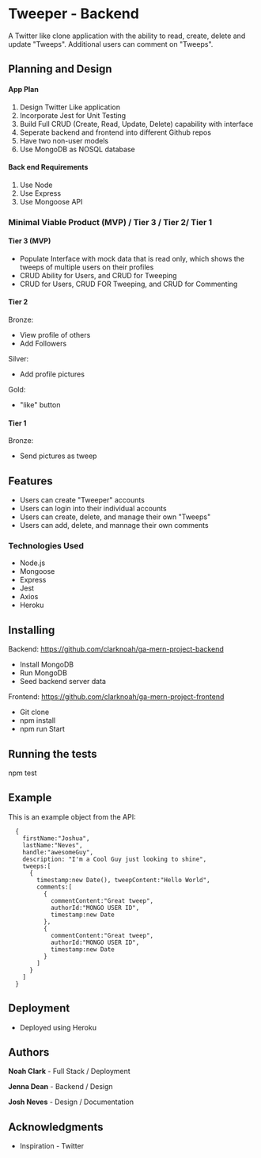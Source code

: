 # Tweeper - Backend

A Twitter like clone application with the ability to read, create, delete and update "Tweeps". Additional users can comment on "Tweeps".

## Planning and Design
#### App Plan
   1. Design Twitter Like application
   2. Incorporate Jest for Unit Testing
   3. Build Full CRUD (Create, Read, Update, Delete) capability with interface
   4. Seperate backend and frontend into different Github repos
   5. Have two non-user models
   6. Use MongoDB as NOSQL database
   
#### Back end Requirements
   1. Use Node
   2. Use Express
   3. Use Mongoose API  
   
### Minimal Viable Product (MVP) / Tier 3 / Tier 2/ Tier 1
#### Tier 3 (MVP)
   - Populate Interface with mock data that is read only, which shows the tweeps of multiple users on their profiles
   - CRUD Ability for Users, and CRUD for Tweeping
   - CRUD for Users, CRUD FOR Tweeping, and CRUD for Commenting
   
#### Tier 2
   Bronze:
   - View profile of others
   - Add Followers
     
  Silver:
  - Add profile pictures
  
  Gold:
  - "like" button
    
#### Tier 1
   Bronze:
   - Send pictures as tweep

## Features
- Users can create "Tweeper" accounts
- Users can login into their individual accounts
- Users can create, delete, and manage their own "Tweeps"
- Users can add, delete, and mannage their own comments 

### Technologies Used
- Node.js
- Mongoose
- Express
- Jest
- Axios
- Heroku

## Installing
Backend: https://github.com/clarknoah/ga-mern-project-backend

- Install MongoDB 
- Run MongoDB 
- Seed backend server data


Frontend: https://github.com/clarknoah/ga-mern-project-frontend

- Git clone
- npm install
- npm run Start

## Running the tests
npm test

## Example
This is an example object from the API:
```
  {
    firstName:"Joshua",
    lastName:"Neves",
    handle:"awesomeGuy",
    description: "I'm a Cool Guy just looking to shine",
    tweeps:[
      {
        timestamp:new Date(), tweepContent:"Hello World",
        comments:[
          {
            commentContent:"Great tweep",
            authorId:"MONGO USER ID",
            timestamp:new Date
          },
          {
            commentContent:"Great tweep",
            authorId:"MONGO USER ID",
            timestamp:new Date
          }
        ]
      }
    ]
  }
```

## Deployment

- Deployed using Heroku


## Authors

 **Noah Clark** - Full Stack / Deployment
 
 **Jenna Dean** - Backend / Design
 
 **Josh Neves** - Design / Documentation


## Acknowledgments

* Inspiration - Twitter
